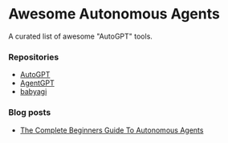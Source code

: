 # Awesome Autonomous Agents

A curated list of awesome "AutoGPT" tools.

### Repositories

- [AutoGPT](https://github.com/Significant-Gravitas/Auto-GPT)
- [AgentGPT](https://github.com/reworkd/AgentGPT)
- [babyagi](https://github.com/yoheinakajima/babyagi)

### Blog posts

- [The Complete Beginners Guide To Autonomous Agents](https://www.mattprd.com/p/the-complete-beginners-guide-to-autonomous-agents)